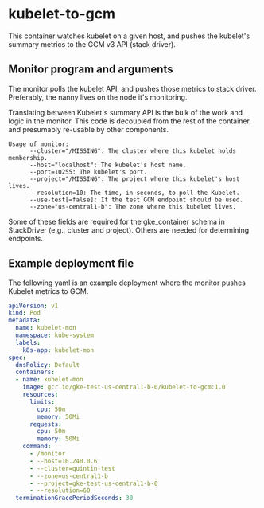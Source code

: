 # kubelet-to-gcm

This container watches kubelet on a given host, and pushes the kubelet's
summary metrics to the GCM v3 API (stack driver).

## Monitor program and arguments

The monitor polls the kubelet API, and pushes those metrics to stack driver. Preferably, the nanny lives on the node it's monitoring.

Translating between Kubelet's summary API is the bulk of the work and logic in the monitor. This code is decoupled from the rest of the container, and presumably re-usable by other components.

```
Usage of monitor:
      --cluster="/MISSING": The cluster where this kubelet holds membership.
      --host="localhost": The kubelet's host name.
      --port=10255: The kubelet's port.
      --project="/MISSING": The project where this kubelet's host lives.
      --resolution=10: The time, in seconds, to poll the Kubelet.
      --use-test[=false]: If the test GCM endpoint should be used.
      --zone="us-central1-b": The zone where this kubelet lives.
```

Some of these fields are required for the gke_container schema in StackDriver (e.g., cluster and project). Others are needed for determining endpoints.

## Example deployment file

The following yaml is an example deployment where the monitor pushes Kubelet metrics to GCM.

```yaml
apiVersion: v1
kind: Pod
metadata:
  name: kubelet-mon
  namespace: kube-system
  labels:
    k8s-app: kubelet-mon
spec:
  dnsPolicy: Default
  containers:
  - name: kubelet-mon
    image: gcr.io/gke-test-us-central1-b-0/kubelet-to-gcm:1.0
    resources:
      limits:
        cpu: 50m
        memory: 50Mi
      requests:
        cpu: 50m
        memory: 50Mi
    command:
      - /monitor
      - --host=10.240.0.6
      - --cluster=quintin-test
      - --zone=us-central1-b
      - --project=gke-test-us-central1-b-0
      - --resolution=60
  terminationGracePeriodSeconds: 30
```
